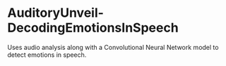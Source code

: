 # AuditoryUnveil-DecodingEmotionsInSpeech
Uses audio analysis along with a Convolutional Neural Network model to detect emotions in speech.
